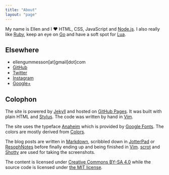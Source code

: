 ```yaml
---
title: "About"
layout: "page"
---
```


My name is Ellen and I &hearts; HTML, CSS, JavaScript and
[Node.js](http://nodejs.org/). I also really like
[Ruby](http://www.ruby-lang.org/), keep an eye on [Go](http://golang.org/) and
have a soft spot for [Lua](http://www.lua.org/).

## Elsewhere

- ellengummesson[at]gmail[dot]com
- [GitHub](https://github.com/gummesson)
- [Twitter](https://twitter.com/pratnarkoman)
- [Instagram](http://instagram.com/pratnarkoman/)
- [Google+](https://plus.google.com/108569513108478415869)

## Colophon

The site is powered by [Jekyll](http://www.jekyllrb.com/) and hosted on [GitHub
Pages](http://pages.github.com/). It was built with plain HTML and
[Stylus](http://learnboost.github.io/stylus/). The code was written by hand in
[Vim](http://www.vim.org/).

The site uses the typeface
[Anaheim](http://www.google.com/webfonts/specimen/Anaheim)
which is provided by [Google Fonts](http://www.google.com/fonts). The colors are
mostly derived from [Colors](http://clrs.cc/).

The blog posts are written in
[Markdown](http://daringfireball.net/projects/markdown/), scribbled down in
[JotterPad](http://2appstudio.com/jotterpadx/) or
[ResophNotes](http://resoph.com/ResophNotes/Welcome.html) before finally ending
up and being finished in [Vim](http://www.vim.org/).
[scrot](http://freecode.com/projects/scrot) and
[Shotty](http://shotty.devs-on.net/en/Overview.aspx) are used for taking the
screenshots.

The content is licensed under [Creative Commons BY-SA
4.0](http://creativecommons.org/licenses/by-sa/4.0/) while the source code is
licensed under [the MIT license](http://opensource.org/licenses/MIT).
